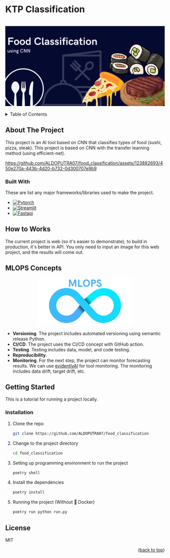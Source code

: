 # KTP Classification

<br />
<div align="center">
  <a href="">
    <img src="static/Food Classification.png">
  </a>
</div>

<p></p>

<!-- TABLE OF CONTENTS -->
<details>
  <p>
  <summary>Table of Contents</summary>
  <ol>
    <li>
      <a href="#about-the-project">About The Project</a>
      <ul>
        <li><a href="#built-with">Built With</a></li>
      </ul>
    </li>
    <li><a href="#mlops-concepts">MLOPS Concepts</a></li>
    <li>
      <a href="#getting-started">Getting Started</a>
      <ul>
        <li><a href="#installation">Installation</a></li>
      </ul>
    </li>
    <li><a href="#license">License</a></li>
  </ol>
  </p>
</details>


<p></p>

<!-- ABOUT THE PROJECT -->
## About The Project

This project is an AI tool based on CNN that classifies types of food (sushi, pizza, steak). This project is based on CNN with the transfer learning method (using efficient-net).


https://github.com/ALDOPUTRA07/food_classification/assets/123882693/450e270a-443b-4d20-b732-0d300707e9b9



### Built With

These are list any major frameworks/libraries used to make the project.

* [![Pytorch][Pytorch]][Pytorch-url]
* [![Streamlit][Streamlit]][Streamlit-url]
* [![Fastapi][Fastapi]][Fastapi-url]

## How to Works
The current project is web (so it's easier to demonstrate); to build in production, it's better in API.
You only need to input an image for this web project, and the results will come out.

## MLOPS Concepts
<p align="center">
  <img src = "static/MLOPS.png">
</p>

- **Versioning**. The project includes automated versioning using semantic release Python.
- **CI/CD**. The project uses the CI/CD concept with GitHub action.
- **Testing**. Testing includes data, model, and code testing.
- **Reproducibility**.
- **Monitoring**. For the next step, the project can monitor forecasting results. We can use [evidentlyAI](https://www.evidentlyai.com/)  for tool monitoring. The monitoring includes data drift, target drift, etc.


<!-- GETTING STARTED -->
## Getting Started
This is a tutorial for running a project locally.

### Installation

1. Clone the repo
   ```sh
   git clone https://github.com/ALDOPUTRA07/food_classification
   ```
2. Change to the project directory
   ```sh
   cd food_classification
   ```
3. Setting up programming environment to run the project
   ```sh
   poetry shell
   ```
4. Install the dependencies
   ```sh
   poetry install
   ```
5. Running the project (Without 🐳 Docker)
   ```sh
   poetry run python run.py
   ```

## License
MIT

<p align="right">(<a href="#automed-forecasting">back to top</a>)</p>


<!-- MARKDOWN LINKS & IMAGES -->
<!-- https://www.markdownguide.org/basic-syntax/#reference-style-links -->
[Pytorch]: https://img.shields.io/badge/PyTorch-EE4C2C?style=for-the-badge&logo=pytorch&logoColor=white
[Pytorch-url]: https://pytorch.org/
[Streamlit]: https://img.shields.io/badge/Streamlit-FF4B4B?style=for-the-badge&logo=Streamlit&logoColor=white
[Streamlit-url]: https://streamlit.io/
[Fastapi]: https://img.shields.io/badge/fastapi-109989?style=for-the-badge&logo=FASTAPI&logoColor=white
[Fastapi-url]: https://fastapi.tiangolo.com/
